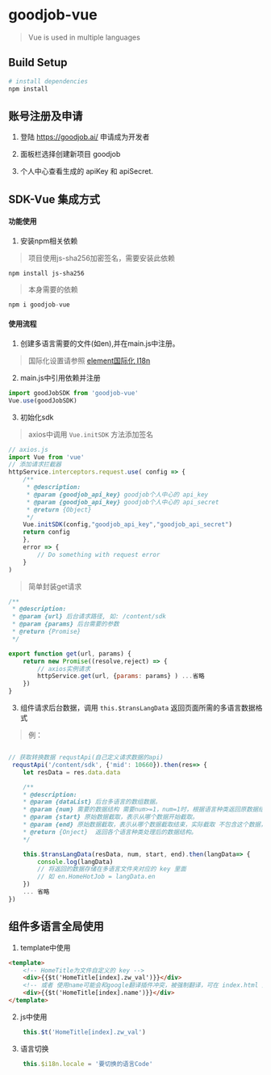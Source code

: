 # goodjob-vue

> Vue is used in multiple languages

## Build Setup

``` bash
# install dependencies
npm install
```

## 账号注册及申请

1. 登陆 https://goodjob.ai/ 申请成为开发者

2. 面板栏选择创建新项目 goodjob

3. 个人中心查看生成的 apiKey 和 apiSecret.


## SDK-Vue 集成方式


#### 功能使用

1.  安装npm相关依赖
>项目使用js-sha256加密签名，需要安装此依赖
```
npm install js-sha256
```
>本身需要的依赖
```js
npm i goodjob-vue
```

#### 使用流程
1. 创建多语言需要的文件(如en),并在main.js中注册。
>国际化设置请参照 [element国际化 I18n](https://element.eleme.cn/#/zh-CN/component/i18n)

2. main.js中引用依赖并注册
```js
import goodJobSDK from 'goodjob-vue'
Vue.use(goodJobSDK)
```

3. 初始化sdk

> axios中调用 `Vue.initSDK` 方法添加签名
```js
// axios.js
import Vue from 'vue'
// 添加请求拦截器
httpService.interceptors.request.use( config => {
    /**
     * @description: 
     * @param {goodjob_api_key} goodjob个人中心的 api_key
     * @param {goodjob_api_key} goodjob个人中心的 api_secret
     * @return {Object}
     */
    Vue.initSDK(config,"goodjob_api_key","goodjob_api_secret")
    return config
    },
    error => {
        // Do something with request error
    }
)

```

> 简单封装get请求
```js
/**
 * @description: 
 * @param {url} 后台请求路径, 如: /content/sdk
 * @param {params} 后台需要的参数
 * @return {Promise}
 */

export function get(url, params) {
    return new Promise((resolve,reject) => {
        // axios实例请求
        httpService.get(url, {params: params} ) ...省略
    })
}
```

3. 组件请求后台数据，调用 `this.$transLangData` 返回页面所需的多语言数据格式
>例：
```js

// 获取转换数据 requstApi(自己定义请求数据的api)
 requstApi('/content/sdk', {'mid': 10660}).then(res=> {
    let resData = res.data.data

    /**
    * @description: 
    * @param {dataList} 后台多语言的数组数据。
    * @param {num} 需要的数据结构 需要num>=1，num=1时，根据语言种类返回原数据结构;num>1 的时候为一个大数组，大数组包含页面需要循环数组的数据结构，具体打印查看。
    * @param {start} 原始数据截取，表示从哪个数据开始截取。
    * @param {end} 原始数据截取，表示从哪个数据截取结束，实际截取 不包含这个数据，只保留前一个，该参数不传时，代表截取到最后一位。
    * @return {Onject}  返回各个语言种类处理后的数据结构。
    */

    this.$transLangData(resData, num, start, end).then(langData=> {
        console.log(langData)
        // 将返回的数据存储在多语言文件夹对应的 key 里面
        // 如 en.HomeHotJob = langData.en
    })
    ... 省略
})

```

## 组件多语言全局使用

1. template中使用
```html
<template>
    <!-- HomeTitle为文件自定义的 key -->
    <div>{{$t('HomeTitle[index].zw_val')}}</div>
    <!-- 或者 使用name可能会和google翻译插件冲突，被强制翻译，可在 index.html 添加<meta name="google" content="notranslate" />标签，强制关闭 -->
    <div>{{$t('HomeTitle[index].name')}}</div>
</template>
```
2. js中使用
```js
    this.$t('HomeTitle[index].zw_val')
```
3. 语言切换
```js
    this.$i18n.locale = '要切换的语言Code'
```
